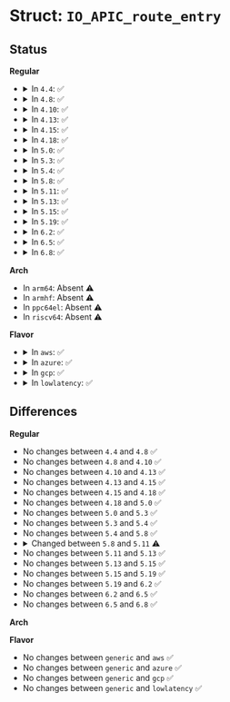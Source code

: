 # Struct: <code>IO_APIC_route_entry</code>

## Status
<b>Regular</b>
<ul>
<li>
<details>
<summary>In <code>4.4</code>: ✅</summary>

```c
struct IO_APIC_route_entry {
    __u32 vector;
    __u32 delivery_mode;
    __u32 dest_mode;
    __u32 delivery_status;
    __u32 polarity;
    __u32 irr;
    __u32 trigger;
    __u32 mask;
    __u32 __reserved_2;
    __u32 __reserved_3;
    __u32 dest;
};
```
</details>
</li>
<li>
<details>
<summary>In <code>4.8</code>: ✅</summary>

```c
struct IO_APIC_route_entry {
    __u32 vector;
    __u32 delivery_mode;
    __u32 dest_mode;
    __u32 delivery_status;
    __u32 polarity;
    __u32 irr;
    __u32 trigger;
    __u32 mask;
    __u32 __reserved_2;
    __u32 __reserved_3;
    __u32 dest;
};
```
</details>
</li>
<li>
<details>
<summary>In <code>4.10</code>: ✅</summary>

```c
struct IO_APIC_route_entry {
    __u32 vector;
    __u32 delivery_mode;
    __u32 dest_mode;
    __u32 delivery_status;
    __u32 polarity;
    __u32 irr;
    __u32 trigger;
    __u32 mask;
    __u32 __reserved_2;
    __u32 __reserved_3;
    __u32 dest;
};
```
</details>
</li>
<li>
<details>
<summary>In <code>4.13</code>: ✅</summary>

```c
struct IO_APIC_route_entry {
    __u32 vector;
    __u32 delivery_mode;
    __u32 dest_mode;
    __u32 delivery_status;
    __u32 polarity;
    __u32 irr;
    __u32 trigger;
    __u32 mask;
    __u32 __reserved_2;
    __u32 __reserved_3;
    __u32 dest;
};
```
</details>
</li>
<li>
<details>
<summary>In <code>4.15</code>: ✅</summary>

```c
struct IO_APIC_route_entry {
    __u32 vector;
    __u32 delivery_mode;
    __u32 dest_mode;
    __u32 delivery_status;
    __u32 polarity;
    __u32 irr;
    __u32 trigger;
    __u32 mask;
    __u32 __reserved_2;
    __u32 __reserved_3;
    __u32 dest;
};
```
</details>
</li>
<li>
<details>
<summary>In <code>4.18</code>: ✅</summary>

```c
struct IO_APIC_route_entry {
    __u32 vector;
    __u32 delivery_mode;
    __u32 dest_mode;
    __u32 delivery_status;
    __u32 polarity;
    __u32 irr;
    __u32 trigger;
    __u32 mask;
    __u32 __reserved_2;
    __u32 __reserved_3;
    __u32 dest;
};
```
</details>
</li>
<li>
<details>
<summary>In <code>5.0</code>: ✅</summary>

```c
struct IO_APIC_route_entry {
    __u32 vector;
    __u32 delivery_mode;
    __u32 dest_mode;
    __u32 delivery_status;
    __u32 polarity;
    __u32 irr;
    __u32 trigger;
    __u32 mask;
    __u32 __reserved_2;
    __u32 __reserved_3;
    __u32 dest;
};
```
</details>
</li>
<li>
<details>
<summary>In <code>5.3</code>: ✅</summary>

```c
struct IO_APIC_route_entry {
    __u32 vector;
    __u32 delivery_mode;
    __u32 dest_mode;
    __u32 delivery_status;
    __u32 polarity;
    __u32 irr;
    __u32 trigger;
    __u32 mask;
    __u32 __reserved_2;
    __u32 __reserved_3;
    __u32 dest;
};
```
</details>
</li>
<li>
<details>
<summary>In <code>5.4</code>: ✅</summary>

```c
struct IO_APIC_route_entry {
    __u32 vector;
    __u32 delivery_mode;
    __u32 dest_mode;
    __u32 delivery_status;
    __u32 polarity;
    __u32 irr;
    __u32 trigger;
    __u32 mask;
    __u32 __reserved_2;
    __u32 __reserved_3;
    __u32 dest;
};
```
</details>
</li>
<li>
<details>
<summary>In <code>5.8</code>: ✅</summary>

```c
struct IO_APIC_route_entry {
    __u32 vector;
    __u32 delivery_mode;
    __u32 dest_mode;
    __u32 delivery_status;
    __u32 polarity;
    __u32 irr;
    __u32 trigger;
    __u32 mask;
    __u32 __reserved_2;
    __u32 __reserved_3;
    __u32 dest;
};
```
</details>
</li>
<li>
<details>
<summary>In <code>5.11</code>: ✅</summary>

```c
struct IO_APIC_route_entry {
    u64 vector;
    u64 delivery_mode;
    u64 dest_mode_logical;
    u64 delivery_status;
    u64 active_low;
    u64 irr;
    u64 is_level;
    u64 masked;
    u64 reserved_0;
    u64 reserved_1;
    u64 virt_destid_8_14;
    u64 destid_0_7;
    u64 ir_shared_0;
    u64 ir_zero;
    u64 ir_index_15;
    u64 ir_shared_1;
    u64 ir_reserved_0;
    u64 ir_format;
    u64 ir_index_0_14;
    u64 w1;
    u64 w2;
};
```
</details>
</li>
<li>
<details>
<summary>In <code>5.13</code>: ✅</summary>

```c
struct IO_APIC_route_entry {
    u64 vector;
    u64 delivery_mode;
    u64 dest_mode_logical;
    u64 delivery_status;
    u64 active_low;
    u64 irr;
    u64 is_level;
    u64 masked;
    u64 reserved_0;
    u64 reserved_1;
    u64 virt_destid_8_14;
    u64 destid_0_7;
    u64 ir_shared_0;
    u64 ir_zero;
    u64 ir_index_15;
    u64 ir_shared_1;
    u64 ir_reserved_0;
    u64 ir_format;
    u64 ir_index_0_14;
    u64 w1;
    u64 w2;
};
```
</details>
</li>
<li>
<details>
<summary>In <code>5.15</code>: ✅</summary>

```c
struct IO_APIC_route_entry {
    u64 vector;
    u64 delivery_mode;
    u64 dest_mode_logical;
    u64 delivery_status;
    u64 active_low;
    u64 irr;
    u64 is_level;
    u64 masked;
    u64 reserved_0;
    u64 reserved_1;
    u64 virt_destid_8_14;
    u64 destid_0_7;
    u64 ir_shared_0;
    u64 ir_zero;
    u64 ir_index_15;
    u64 ir_shared_1;
    u64 ir_reserved_0;
    u64 ir_format;
    u64 ir_index_0_14;
    u64 w1;
    u64 w2;
};
```
</details>
</li>
<li>
<details>
<summary>In <code>5.19</code>: ✅</summary>

```c
struct IO_APIC_route_entry {
    u64 vector;
    u64 delivery_mode;
    u64 dest_mode_logical;
    u64 delivery_status;
    u64 active_low;
    u64 irr;
    u64 is_level;
    u64 masked;
    u64 reserved_0;
    u64 reserved_1;
    u64 virt_destid_8_14;
    u64 destid_0_7;
    u64 ir_shared_0;
    u64 ir_zero;
    u64 ir_index_15;
    u64 ir_shared_1;
    u64 ir_reserved_0;
    u64 ir_format;
    u64 ir_index_0_14;
    u64 w1;
    u64 w2;
};
```
</details>
</li>
<li>
<details>
<summary>In <code>6.2</code>: ✅</summary>

```c
struct IO_APIC_route_entry {
    u64 vector;
    u64 delivery_mode;
    u64 dest_mode_logical;
    u64 delivery_status;
    u64 active_low;
    u64 irr;
    u64 is_level;
    u64 masked;
    u64 reserved_0;
    u64 reserved_1;
    u64 virt_destid_8_14;
    u64 destid_0_7;
    u64 ir_shared_0;
    u64 ir_zero;
    u64 ir_index_15;
    u64 ir_shared_1;
    u64 ir_reserved_0;
    u64 ir_format;
    u64 ir_index_0_14;
    u64 w1;
    u64 w2;
};
```
</details>
</li>
<li>
<details>
<summary>In <code>6.5</code>: ✅</summary>

```c
struct IO_APIC_route_entry {
    u64 vector;
    u64 delivery_mode;
    u64 dest_mode_logical;
    u64 delivery_status;
    u64 active_low;
    u64 irr;
    u64 is_level;
    u64 masked;
    u64 reserved_0;
    u64 reserved_1;
    u64 virt_destid_8_14;
    u64 destid_0_7;
    u64 ir_shared_0;
    u64 ir_zero;
    u64 ir_index_15;
    u64 ir_shared_1;
    u64 ir_reserved_0;
    u64 ir_format;
    u64 ir_index_0_14;
    u64 w1;
    u64 w2;
};
```
</details>
</li>
<li>
<details>
<summary>In <code>6.8</code>: ✅</summary>

```c
struct IO_APIC_route_entry {
    u64 vector;
    u64 delivery_mode;
    u64 dest_mode_logical;
    u64 delivery_status;
    u64 active_low;
    u64 irr;
    u64 is_level;
    u64 masked;
    u64 reserved_0;
    u64 reserved_1;
    u64 virt_destid_8_14;
    u64 destid_0_7;
    u64 ir_shared_0;
    u64 ir_zero;
    u64 ir_index_15;
    u64 ir_shared_1;
    u64 ir_reserved_0;
    u64 ir_format;
    u64 ir_index_0_14;
    u64 w1;
    u64 w2;
};
```
</details>
</li>
</ul>
<b>Arch</b>
<ul>
<li>
In <code>arm64</code>: Absent ⚠️
</li>
<li>
In <code>armhf</code>: Absent ⚠️
</li>
<li>
In <code>ppc64el</code>: Absent ⚠️
</li>
<li>
In <code>riscv64</code>: Absent ⚠️
</li>
</ul>
<b>Flavor</b>
<ul>
<li>
<details>
<summary>In <code>aws</code>: ✅</summary>

```c
struct IO_APIC_route_entry {
    __u32 vector;
    __u32 delivery_mode;
    __u32 dest_mode;
    __u32 delivery_status;
    __u32 polarity;
    __u32 irr;
    __u32 trigger;
    __u32 mask;
    __u32 __reserved_2;
    __u32 __reserved_3;
    __u32 dest;
};
```
</details>
</li>
<li>
<details>
<summary>In <code>azure</code>: ✅</summary>

```c
struct IO_APIC_route_entry {
    __u32 vector;
    __u32 delivery_mode;
    __u32 dest_mode;
    __u32 delivery_status;
    __u32 polarity;
    __u32 irr;
    __u32 trigger;
    __u32 mask;
    __u32 __reserved_2;
    __u32 __reserved_3;
    __u32 dest;
};
```
</details>
</li>
<li>
<details>
<summary>In <code>gcp</code>: ✅</summary>

```c
struct IO_APIC_route_entry {
    __u32 vector;
    __u32 delivery_mode;
    __u32 dest_mode;
    __u32 delivery_status;
    __u32 polarity;
    __u32 irr;
    __u32 trigger;
    __u32 mask;
    __u32 __reserved_2;
    __u32 __reserved_3;
    __u32 dest;
};
```
</details>
</li>
<li>
<details>
<summary>In <code>lowlatency</code>: ✅</summary>

```c
struct IO_APIC_route_entry {
    __u32 vector;
    __u32 delivery_mode;
    __u32 dest_mode;
    __u32 delivery_status;
    __u32 polarity;
    __u32 irr;
    __u32 trigger;
    __u32 mask;
    __u32 __reserved_2;
    __u32 __reserved_3;
    __u32 dest;
};
```
</details>
</li>
</ul>

## Differences
<b>Regular</b>
<ul>
<li>
No changes between <code>4.4</code> and <code>4.8</code> ✅
</li>
<li>
No changes between <code>4.8</code> and <code>4.10</code> ✅
</li>
<li>
No changes between <code>4.10</code> and <code>4.13</code> ✅
</li>
<li>
No changes between <code>4.13</code> and <code>4.15</code> ✅
</li>
<li>
No changes between <code>4.15</code> and <code>4.18</code> ✅
</li>
<li>
No changes between <code>4.18</code> and <code>5.0</code> ✅
</li>
<li>
No changes between <code>5.0</code> and <code>5.3</code> ✅
</li>
<li>
No changes between <code>5.3</code> and <code>5.4</code> ✅
</li>
<li>
No changes between <code>5.4</code> and <code>5.8</code> ✅
</li>
<li>
<details>
<summary>Changed between <code>5.8</code> and <code>5.11</code> ⚠️</summary>
<ul>
<li>
<b>Field added. </b>
<code>u64 dest_mode_logical</code>
</li>
<li>
<b>Field added. </b>
<code>u64 active_low</code>
</li>
<li>
<b>Field added. </b>
<code>u64 is_level</code>
</li>
<li>
<b>Field added. </b>
<code>u64 masked</code>
</li>
<li>
<b>Field added. </b>
<code>u64 reserved_0</code>
</li>
<li>
<b>Field added. </b>
<code>u64 reserved_1</code>
</li>
<li>
<b>Field added. </b>
<code>u64 virt_destid_8_14</code>
</li>
<li>
<b>Field added. </b>
<code>u64 destid_0_7</code>
</li>
<li>
<b>Field added. </b>
<code>u64 ir_shared_0</code>
</li>
<li>
<b>Field added. </b>
<code>u64 ir_zero</code>
</li>
<li>
<b>Field added. </b>
<code>u64 ir_index_15</code>
</li>
<li>
<b>Field added. </b>
<code>u64 ir_shared_1</code>
</li>
<li>
<b>Field added. </b>
<code>u64 ir_reserved_0</code>
</li>
<li>
<b>Field added. </b>
<code>u64 ir_format</code>
</li>
<li>
<b>Field added. </b>
<code>u64 ir_index_0_14</code>
</li>
<li>
<b>Field added. </b>
<code>u64 w1</code>
</li>
<li>
<b>Field added. </b>
<code>u64 w2</code>
</li>
<li>
<b>Field removed. </b>
<code>__u32 dest_mode</code>
</li>
<li>
<b>Field removed. </b>
<code>__u32 polarity</code>
</li>
<li>
<b>Field removed. </b>
<code>__u32 trigger</code>
</li>
<li>
<b>Field removed. </b>
<code>__u32 mask</code>
</li>
<li>
<b>Field removed. </b>
<code>__u32 __reserved_2</code>
</li>
<li>
<b>Field removed. </b>
<code>__u32 __reserved_3</code>
</li>
<li>
<b>Field removed. </b>
<code>__u32 dest</code>
</li>
<li>
<b>Field type changed. </b>
<code>__u32 vector</code> ➡️ <code>u64 vector</code>
</li>
<li>
<b>Field type changed. </b>
<code>__u32 delivery_mode</code> ➡️ <code>u64 delivery_mode</code>
</li>
<li>
<b>Field type changed. </b>
<code>__u32 delivery_status</code> ➡️ <code>u64 delivery_status</code>
</li>
<li>
<b>Field type changed. </b>
<code>__u32 irr</code> ➡️ <code>u64 irr</code>
</li>
</ul>
</details>
</li>
<li>
No changes between <code>5.11</code> and <code>5.13</code> ✅
</li>
<li>
No changes between <code>5.13</code> and <code>5.15</code> ✅
</li>
<li>
No changes between <code>5.15</code> and <code>5.19</code> ✅
</li>
<li>
No changes between <code>5.19</code> and <code>6.2</code> ✅
</li>
<li>
No changes between <code>6.2</code> and <code>6.5</code> ✅
</li>
<li>
No changes between <code>6.5</code> and <code>6.8</code> ✅
</li>
</ul>
<b>Arch</b>
<ul>
</ul>
<b>Flavor</b>
<ul>
<li>
No changes between <code>generic</code> and <code>aws</code> ✅
</li>
<li>
No changes between <code>generic</code> and <code>azure</code> ✅
</li>
<li>
No changes between <code>generic</code> and <code>gcp</code> ✅
</li>
<li>
No changes between <code>generic</code> and <code>lowlatency</code> ✅
</li>
</ul>
